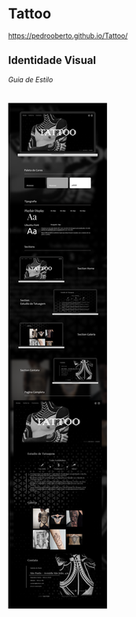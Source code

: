# Tattoo
https://pedrooberto.github.io/Tattoo/

## Identidade Visual

_Guia de Estilo_

![Screenshot Login](/img/guia-de-estilo-Recovered.png)
=======
